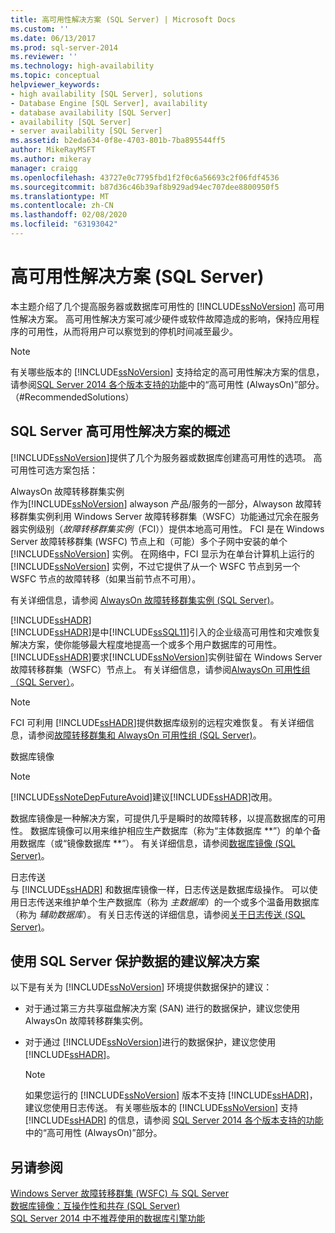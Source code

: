 ```yaml
---
title: 高可用性解决方案 (SQL Server) | Microsoft Docs
ms.custom: ''
ms.date: 06/13/2017
ms.prod: sql-server-2014
ms.reviewer: ''
ms.technology: high-availability
ms.topic: conceptual
helpviewer_keywords:
- high availability [SQL Server], solutions
- Database Engine [SQL Server], availability
- database availability [SQL Server]
- availability [SQL Server]
- server availability [SQL Server]
ms.assetid: b2eda634-0f8e-4703-801b-7ba895544ff5
author: MikeRayMSFT
ms.author: mikeray
manager: craigg
ms.openlocfilehash: 43727e0c7795fbd1f2f0c6a56693c2f06fdf4536
ms.sourcegitcommit: b87d36c46b39af8b929ad94ec707dee8800950f5
ms.translationtype: MT
ms.contentlocale: zh-CN
ms.lasthandoff: 02/08/2020
ms.locfileid: "63193042"
---
```

# <a name="high-availability-solutions-sql-server"></a>高可用性解决方案 (SQL Server)
  本主题介绍了几个提高服务器或数据库可用性的 [!INCLUDE[ssNoVersion](../../includes/ssnoversion-md.md)] 高可用性解决方案。 高可用性解决方案可减少硬件或软件故障造成的影响，保持应用程序的可用性，从而将用户可以察觉到的停机时间减至最少。  
  
> [!NOTE]  
>  有关哪些版本的 [!INCLUDE[ssNoVersion](../../includes/ssnoversion-md.md)] 支持给定的高可用性解决方案的信息，请参阅[SQL Server 2014 各个版本支持的功能](../../getting-started/features-supported-by-the-editions-of-sql-server-2014.md)中的“高可用性 (AlwaysOn)”部分。  
（#RecommendedSolutions）  
  
##  <a name="TermsAndDefinitions"></a>SQL Server 高可用性解决方案的概述  
 [!INCLUDE[ssNoVersion](../../includes/ssnoversion-md.md)]提供了几个为服务器或数据库创建高可用性的选项。 高可用性可选方案包括：  
  
 AlwaysOn 故障转移群集实例  
 作为[!INCLUDE[ssNoVersion](../../includes/ssnoversion-md.md)] alwayson 产品/服务的一部分，Alwayson 故障转移群集实例利用 Windows Server 故障转移群集（WSFC）功能通过冗余在服务器实例级别（*故障转移群集实例*（FCI））提供本地高可用性。 FCI 是在 Windows Server 故障转移群集 (WSFC) 节点上和（可能）多个子网中安装的单个 [!INCLUDE[ssNoVersion](../../includes/ssnoversion-md.md)] 实例。 在网络中，FCI 显示为在单台计算机上运行的 [!INCLUDE[ssNoVersion](../../includes/ssnoversion-md.md)] 实例，不过它提供了从一个 WSFC 节点到另一个 WSFC 节点的故障转移（如果当前节点不可用）。  
  
 有关详细信息，请参阅 [AlwaysOn 故障转移群集实例 (SQL Server)](windows/always-on-failover-cluster-instances-sql-server.md)。  
  
 [!INCLUDE[ssHADR](../../includes/sshadr-md.md)]  
 [!INCLUDE[ssHADR](../../includes/sshadr-md.md)]是中[!INCLUDE[ssSQL11](../../includes/sssql11-md.md)]引入的企业级高可用性和灾难恢复解决方案，使你能够最大程度地提高一个或多个用户数据库的可用性。 [!INCLUDE[ssHADR](../../includes/sshadr-md.md)]要求[!INCLUDE[ssNoVersion](../../includes/ssnoversion-md.md)]实例驻留在 Windows Server 故障转移群集（WSFC）节点上。 有关详细信息，请参阅[AlwaysOn 可用性组（SQL Server）](../../database-engine/availability-groups/windows/always-on-availability-groups-sql-server.md)。  
  
> [!NOTE]  
>  FCI 可利用 [!INCLUDE[ssHADR](../../includes/sshadr-md.md)]提供数据库级别的远程灾难恢复。 有关详细信息，请参阅[故障转移群集和 AlwaysOn 可用性组 (SQL Server)](../../database-engine/availability-groups/windows/failover-clustering-and-always-on-availability-groups-sql-server.md)。  
  
 数据库镜像  
 > [!NOTE]  
>  [!INCLUDE[ssNoteDepFutureAvoid](../../includes/ssnotedepfutureavoid-md.md)]建议[!INCLUDE[ssHADR](../../includes/sshadr-md.md)]改用。  
  
 数据库镜像是一种解决方案，可提供几乎是瞬时的故障转移，以提高数据库的可用性。 数据库镜像可以用来维护相应生产数据库（称为“主体数据库 **”）的单个备用数据库（或“镜像数据库 **”）。 有关详细信息，请参阅[数据库镜像 (SQL Server)](../../database-engine/database-mirroring/database-mirroring-sql-server.md)。  
  
 日志传送  
 与 [!INCLUDE[ssHADR](../../includes/sshadr-md.md)] 和数据库镜像一样，日志传送是数据库级操作。 可以使用日志传送来维护单个生产数据库（称为 *主数据库*）的一个或多个温备用数据库（称为 *辅助数据库*）。 有关日志传送的详细信息，请参阅[关于日志传送 (SQL Server)](../../database-engine/log-shipping/about-log-shipping-sql-server.md)。  
  
##  <a name="RecommendedSolutions"></a>使用 SQL Server 保护数据的建议解决方案  
 以下是有关为 [!INCLUDE[ssNoVersion](../../includes/ssnoversion-md.md)] 环境提供数据保护的建议：  
  
-   对于通过第三方共享磁盘解决方案 (SAN) 进行的数据保护，建议您使用 AlwaysOn 故障转移群集实例。  
  
-   对于通过 [!INCLUDE[ssNoVersion](../../includes/ssnoversion-md.md)]进行的数据保护，建议您使用 [!INCLUDE[ssHADR](../../includes/sshadr-md.md)]。  
  
    > [!NOTE]  
    >  如果您运行的 [!INCLUDE[ssNoVersion](../../includes/ssnoversion-md.md)] 版本不支持 [!INCLUDE[ssHADR](../../includes/sshadr-md.md)]，建议您使用日志传送。 有关哪些版本的 [!INCLUDE[ssNoVersion](../../includes/ssnoversion-md.md)] 支持 [!INCLUDE[ssHADR](../../includes/sshadr-md.md)] 的信息，请参阅 [SQL Server 2014 各个版本支持的功能](../../getting-started/features-supported-by-the-editions-of-sql-server-2014.md)中的“高可用性 (AlwaysOn)”部分。  
  
## <a name="see-also"></a>另请参阅  
 [Windows Server 故障转移群集 &#40;WSFC&#41; 与 SQL Server](windows/windows-server-failover-clustering-wsfc-with-sql-server.md)   
 [数据库镜像：互操作性和共存 (SQL Server)](../../database-engine/database-mirroring/database-mirroring-interoperability-and-coexistence-sql-server.md)   
 [SQL Server 2014 中不推荐使用的数据库引擎功能](../../database-engine/deprecated-database-engine-features-in-sql-server-2016.md)  
  
  
